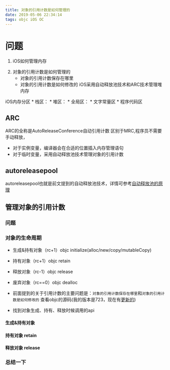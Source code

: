 ```yaml
---
title: 对象的引用计数是如何管理的
date: 2019-05-06 22:34:14
tags: objc iOS OC 
---
```


# 问题
1. iOS如何管理内存
<!-- 如果管理内存 先回答内存分区 我们管理的是哪块区域 ；然后回答我们采用什么方案进行内存管理：我们采用的ARC 使用了自动释放池技术  -->
2. 对象的引用计数是如何管理的 
    * 对象的引用计数保存在哪里
    * 对象的引用计数是如何修改的
iOS采用自动释放池技术和ARC技术管理堆内存
<!-- 此处解释app的内存分区 插入图片  -->
iOS内存分区
    * 栈区：
    * 堆区：
    * 全局区：
    * 文字常量区
    * 程序代码区
<!-- 如何管理堆上的内存 -->
## ARC 
   ARC的全称是AutoReleaseConference自动引用计数 区别于MRC,程序员不需要手动释放，
   * 对于实例变量，编译器会在合适的位置插入内存管理语句
   * 对于临时变量，采用自动释放池技术管理对象的引用计数
   
## autoreleasepool
   autoreleasepool也就是前文提到的自动释放池技术，详情可参考[自动释放池的原理](http://blog.kaolagogogo.fun/2018/11/26/%E8%87%AA%E5%8A%A8%E9%87%8A%E6%94%BE%E6%B1%A0%E7%9A%84%E5%8E%9F%E7%90%86/)

## 管理对象的引用计数
### 问题


### 对象的生命周期

* 生成&持有对象（rc+1）objc initialize(alloc/new/copy/mutableCopy) 
* 持有对象（rc+1）objc retain 
* 释放对象（rc-1）objc release 
* 废弃对象（rc==0）objc dealloc 

* 前面提到的关于引用计数的主要问题是：`对象的引用计数保存在哪里`和`对象的引用计数是如何修改的`
查看objc的源码(我的版本是723，现在有[更新的](https://opensource.apple.com/source/objc4/))
* 找到对象生成、持有、释放时候调用的api
####  生成&持有对象 
<!-- 此处插入函数调用栈 重点解释1. 第一次生成的时候修改了什么地方. -->

#### 持有对象 retain
<!-- 此处 重点解释2. 非生成的时候，rc修改是在什么地方进行修改的 （有两种情况） 2. 每次都是加一吗？是的话 为什么 不是的话 为什么 -->


#### 释放对象 release
<!-- 与持有对象类似，rc修改是在什么地方修改的 每次都是减一吗 是的话 为什么 不是的话 为什么  -->

### 总结一下






